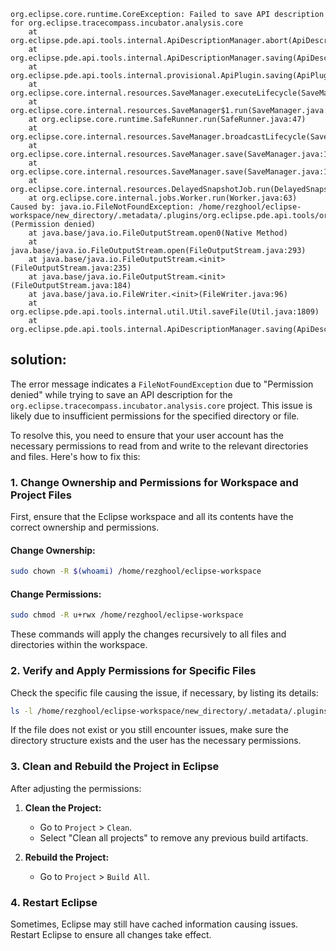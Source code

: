 ```
org.eclipse.core.runtime.CoreException: Failed to save API description for org.eclipse.tracecompass.incubator.analysis.core
	at org.eclipse.pde.api.tools.internal.ApiDescriptionManager.abort(ApiDescriptionManager.java:439)
	at org.eclipse.pde.api.tools.internal.ApiDescriptionManager.saving(ApiDescriptionManager.java:246)
	at org.eclipse.pde.api.tools.internal.provisional.ApiPlugin.saving(ApiPlugin.java:563)
	at org.eclipse.core.internal.resources.SaveManager.executeLifecycle(SaveManager.java:453)
	at org.eclipse.core.internal.resources.SaveManager$1.run(SaveManager.java:269)
	at org.eclipse.core.runtime.SafeRunner.run(SafeRunner.java:47)
	at org.eclipse.core.internal.resources.SaveManager.broadcastLifecycle(SaveManager.java:272)
	at org.eclipse.core.internal.resources.SaveManager.save(SaveManager.java:1226)
	at org.eclipse.core.internal.resources.SaveManager.save(SaveManager.java:1205)
	at org.eclipse.core.internal.resources.DelayedSnapshotJob.run(DelayedSnapshotJob.java:51)
	at org.eclipse.core.internal.jobs.Worker.run(Worker.java:63)
Caused by: java.io.FileNotFoundException: /home/rezghool/eclipse-workspace/new_directory/.metadata/.plugins/org.eclipse.pde.api.tools/org.eclipse.tracecompass.incubator.analysis.core/.api_description (Permission denied)
	at java.base/java.io.FileOutputStream.open0(Native Method)
	at java.base/java.io.FileOutputStream.open(FileOutputStream.java:293)
	at java.base/java.io.FileOutputStream.<init>(FileOutputStream.java:235)
	at java.base/java.io.FileOutputStream.<init>(FileOutputStream.java:184)
	at java.base/java.io.FileWriter.<init>(FileWriter.java:96)
	at org.eclipse.pde.api.tools.internal.util.Util.saveFile(Util.java:1809)
	at org.eclipse.pde.api.tools.internal.ApiDescriptionManager.saving(ApiDescriptionManager.java:243)
```

## solution: 

The error message indicates a `FileNotFoundException` due to "Permission denied" while trying to save an API description for the `org.eclipse.tracecompass.incubator.analysis.core` project. This issue is likely due to insufficient permissions for the specified directory or file.

To resolve this, you need to ensure that your user account has the necessary permissions to read from and write to the relevant directories and files. Here's how to fix this:

### 1. **Change Ownership and Permissions for Workspace and Project Files**

First, ensure that the Eclipse workspace and all its contents have the correct ownership and permissions.

#### Change Ownership:
```bash
sudo chown -R $(whoami) /home/rezghool/eclipse-workspace
```

#### Change Permissions:
```bash
sudo chmod -R u+rwx /home/rezghool/eclipse-workspace
```

These commands will apply the changes recursively to all files and directories within the workspace.

### 2. **Verify and Apply Permissions for Specific Files**
Check the specific file causing the issue, if necessary, by listing its details:

```bash
ls -l /home/rezghool/eclipse-workspace/new_directory/.metadata/.plugins/org.eclipse.pde.api.tools/org.eclipse.tracecompass.incubator.analysis.core/.api_description
```

If the file does not exist or you still encounter issues, make sure the directory structure exists and the user has the necessary permissions.

### 3. **Clean and Rebuild the Project in Eclipse**

After adjusting the permissions:

1. **Clean the Project:**
   - Go to `Project` > `Clean`.
   - Select "Clean all projects" to remove any previous build artifacts.

2. **Rebuild the Project:**
   - Go to `Project` > `Build All`.

### 4. **Restart Eclipse**

Sometimes, Eclipse may still have cached information causing issues. Restart Eclipse to ensure all changes take effect.

